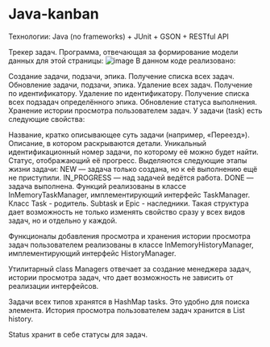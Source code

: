 # Java-kanban


Технологии: Java (no frameworks) + JUnit + GSON + RESTful API

Трекер задач.
Программа, отвечающая за формирование модели данных для этой страницы:
![image](https://user-images.githubusercontent.com/118910569/230314134-f7e8c694-c3aa-426d-bfa9-4b72030ca335.png)
В данном коде реализовано:

Создание задачи, подзачи, эпика.
Получение списка всех задач.
Обновление задачи, подзачи, эпика.
Удаление всех задач.
Получение по идентификатору.
Удаление по идентификатору.
Получение списка всех подзадач определённого эпика.
Обновление статуса выполнения.
Хранение истории просмотра пользователем задач.
У задачи (task) есть следующие свойства:

Название, кратко описывающее суть задачи (например, «Переезд»).
Описание, в котором раскрываются детали.
Уникальный идентификационный номер задачи, по которому её можно будет найти.
Статус, отображающий её прогресс. Выделяются следующие этапы жизни задачи:
NEW — задача только создана, но к её выполнению ещё не приступили.
IN_PROGRESS — над задачей ведётся работа.
DONE — задача выполнена.
Функций реализованы в классе InMemoryTaskManager, имплементирующий интерфейс TaskManager. Класс Task - родитель. Subtask
и Epic - наследники. Такая структура дает возможность не только изменять свойство сразу у всех видов задач, но и
отдельно у каждой.

Функционалы добавления просмотра и хранения истории просмотра задач пользователем реализованы в классе
InMemoryHistoryManager, имплементирующий интерфейс HistoryManager.

Утилитарный class Managers отвечает за создание менеджера задач, истории просмотра задач, что дает возможность не
зависить от реализации интерфейсов.

Задачи всех типов хранятся в HashMap tasks. Это удобно для поиска элемента. История просмотра пользователем задач
хранится в List history.

Status хранит в себе статусы для задач.